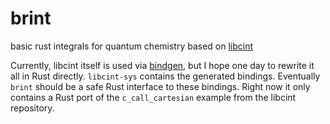 # brint
basic rust integrals for quantum chemistry based on
[libcint](https://github.com/sunqm/libcint)

Currently, libcint itself is used via
[bindgen](https://github.com/rust-lang/rust-bindgen), but I hope one day to
rewrite it all in Rust directly. `libcint-sys` contains the generated bindings.
Eventually `brint` should be a safe Rust interface to these bindings. Right now
it only contains a Rust port of the `c_call_cartesian` example from the libcint
repository.
